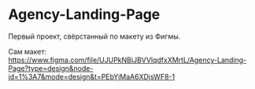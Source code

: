 # Agency-Landing-Page
Первый проект, свёрстанный по макету из Фигмы.

Сам макет: https://www.figma.com/file/UJUPkNBiJBVVlqdfxXMrtL/Agency-Landing-Page?type=design&node-id=1%3A7&mode=design&t=PEbYjMaA6XDjsWF8-1

